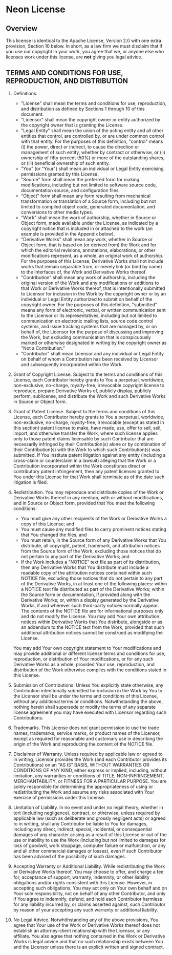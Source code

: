 # Neon License

## Overview

This license is identical to the Apache License, Version 2.0 with one extra
provision, Section 10 below. In short, as a law firm we must disclaim that if
you use our copyright in your work, you agree that we, or anyone else who
licenses work under this license, are **not** giving you legal advice.

## TERMS AND CONDITIONS FOR USE, REPRODUCTION, AND DISTRIBUTION

1. Definitions.

   * "License" shall mean the terms and conditions for use, reproduction, and
     distribution as defined by Sections 1 through 10 of this document.
   * "Licensor" shall mean the copyright owner or entity authorized by the
     copyright owner that is granting the License.
   * "Legal Entity" shall mean the union of the acting entity and all other
     entities that control, are controlled by, or are under common control with
     that entity. For the purposes of this definition, "control" means (i) the
     power, direct or indirect, to cause the direction or management of such
     entity, whether by contract or otherwise, or (ii) ownership of fifty
     percent (50%) or more of the outstanding shares, or (iii) beneficial
     ownership of such entity.
   * "You" (or "Your") shall mean an individual or Legal Entity exercising
     permissions granted by this License.
   * "Source" form shall mean the preferred form for making modifications,
     including but not limited to software source code, documentation source,
     and configuration files.
   * "Object" form shall mean any form resulting from mechanical transformation
     or translation of a Source form, including but not limited to compiled
     object code, generated documentation, and conversions to other media types.
   * "Work" shall mean the work of authorship, whether in Source or Object form,
     made available under the License, as indicated by a copyright notice that
     is included in or attached to the work (an example is provided in the
     Appendix below).
   * "Derivative Works" shall mean any work, whether in Source or Object form,
     that is based on (or derived from) the Work and for which the editorial
     revisions, annotations, elaborations, or other modifications represent, as
     a whole, an original work of authorship. For the purposes of this License,
     Derivative Works shall not include works that remain separable from, or
     merely link (or bind by name) to the interfaces of, the Work and Derivative
     Works thereof.
   * "Contribution" shall mean any work of authorship, including the original
     version of the Work and any modifications or additions to that Work or
     Derivative Works thereof, that is intentionally submitted to Licensor for
     inclusion in the Work by the copyright owner or by an individual or Legal
     Entity authorized to submit on behalf of the copyright owner. For the
     purposes of this definition, "submitted" means any form of electronic,
     verbal, or written communication sent to the Licensor or its
     representatives, including but not limited to communication on electronic
     mailing lists, source code control systems, and issue tracking systems that
     are managed by, or on behalf of, the Licensor for the purpose of discussing
     and improving the Work, but excluding communication that is conspicuously
     marked or otherwise designated in writing by the copyright owner as "Not a
     Contribution."
   * "Contributor" shall mean Licensor and any individual or Legal Entity on
     behalf of whom a Contribution has been received by Licensor and
     subsequently incorporated within the Work.

2. Grant of Copyright License. Subject to the terms and conditions of this
   License, each Contributor hereby grants to You a perpetual, worldwide,
   non-exclusive, no-charge, royalty-free, irrevocable copyright license to
   reproduce, prepare Derivative Works of, publicly display, publicly perform,
   sublicense, and distribute the Work and such Derivative Works in Source or
   Object form.

3. Grant of Patent License. Subject to the terms and conditions of this License,
   each Contributor hereby grants to You a perpetual, worldwide, non-exclusive,
   no-charge, royalty-free, irrevocable (except as stated in this section)
   patent license to make, have made, use, offer to sell, sell, import, and
   otherwise transfer the Work, where such license applies only to those patent
   claims licensable by such Contributor that are necessarily infringed by their
   Contribution(s) alone or by combination of their Contribution(s) with the
   Work to which such Contribution(s) was submitted. If You institute patent
   litigation against any entity (including a cross-claim or counterclaim in a
   lawsuit) alleging that the Work or a Contribution incorporated within the
   Work constitutes direct or contributory patent infringement, then any patent
   licenses granted to You under this License for that Work shall terminate as
   of the date such litigation is filed.

4. Redistribution. You may reproduce and distribute copies of the Work or
   Derivative Works thereof in any medium, with or without modifications, and in
   Source or Object form, provided that You meet the following conditions:

   * You must give any other recipients of the Work or Derivative Works a copy of
     this License; and
   * You must cause any modified files to carry prominent notices stating that
     You changed the files; and
   * You must retain, in the Source form of any Derivative Works that You
     distribute, all copyright, patent, trademark, and attribution notices from
     the Source form of the Work, excluding those notices that do not pertain to
     any part of the Derivative Works; and
   * If the Work includes a "NOTICE" text file as part of its distribution, then
     any Derivative Works that You distribute must include a readable copy of
     the attribution notices contained within such NOTICE file, excluding those
     notices that do not pertain to any part of the Derivative Works, in at
     least one of the following places: within a NOTICE text file distributed as
     part of the Derivative Works; within the Source form or documentation, if
     provided along with the Derivative Works; or, within a display generated by
     the Derivative Works, if and wherever such third-party notices normally
     appear.  The contents of the NOTICE file are for informational purposes
     only and do not modify the License. You may add Your own attribution
     notices within Derivative Works that You distribute, alongside or as an
     addendum to the NOTICE text from the Work, provided that such additional
     attribution notices cannot be construed as modifying the License.

   You may add Your own copyright statement to Your modifications and may
   provide additional or different license terms and conditions for use,
   reproduction, or distribution of Your modifications, or for any such
   Derivative Works as a whole, provided Your use, reproduction, and
   distribution of the Work otherwise complies with the conditions stated in
   this License.

5. Submission of Contributions. Unless You explicitly state otherwise, any
   Contribution intentionally submitted for inclusion in the Work by You to the
   Licensor shall be under the terms and conditions of this License, without any
   additional terms or conditions. Notwithstanding the above, nothing herein
   shall supersede or modify the terms of any separate license agreement you may
   have executed with Licensor regarding such Contributions.

6. Trademarks. This License does not grant permission to use the trade names,
   trademarks, service marks, or product names of the Licensor, except as
   required for reasonable and customary use in describing the origin of the
   Work and reproducing the content of the NOTICE file.

7. Disclaimer of Warranty. Unless required by applicable law or agreed to in
   writing, Licensor provides the Work (and each Contributor provides its
   Contributions) on an "AS IS" BASIS, WITHOUT WARRANTIES OR CONDITIONS OF ANY
   KIND, either express or implied, including, without limitation, any
   warranties or conditions of TITLE, NON-INFRINGEMENT, MERCHANTABILITY, or
   FITNESS FOR A PARTICULAR PURPOSE. You are solely responsible for determining
   the appropriateness of using or redistributing the Work and assume any risks
   associated with Your exercise of permissions under this License.

8. Limitation of Liability. In no event and under no legal theory, whether in
   tort (including negligence), contract, or otherwise, unless required by
   applicable law (such as deliberate and grossly negligent acts) or agreed to
   in writing, shall any Contributor be liable to You for damages, including any
   direct, indirect, special, incidental, or consequential damages of any
   character arising as a result of this License or out of the use or inability
   to use the Work (including but not limited to damages for loss of goodwill,
   work stoppage, computer failure or malfunction, or any and all other
   commercial damages or losses), even if such Contributor has been advised of
   the possibility of such damages.

9. Accepting Warranty or Additional Liability. While redistributing the Work or
   Derivative Works thereof, You may choose to offer, and charge a fee for,
   acceptance of support, warranty, indemnity, or other liability obligations
   and/or rights consistent with this License. However, in accepting such
   obligations, You may act only on Your own behalf and on Your sole
   responsibility, not on behalf of any other Contributor, and only if You agree
   to indemnify, defend, and hold each Contributor harmless for any liability
   incurred by, or claims asserted against, such Contributor by reason of your
   accepting any such warranty or additional liability.

10. No Legal Advice. Notwhithstanding any of the above provisions, You agree
    that Your use of the Work or Derivative Works thereof does not establish an
    attorney-client relationship with the Licensor, or any affiliate. You
    also agree that nothing contained in the Work or Derivative Works is
    legal advice and that no such relationship exists between You and the
    Licensor unless there is an explicit written and signed contract.
